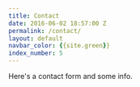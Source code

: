 ```yaml
---
title: Contact
date: 2016-06-02 18:57:00 Z
permalink: /contact/
layout: default
navbar_color: {{site.green}}
index_number: 5
---
```


Here's a contact form and some info.
